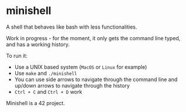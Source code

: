 # minishell

A shell that behaves like bash with less functionalities.

Work in progress - for the moment, it only gets the command line typed, and has a working history.

To run it:
- Use a UNIX based system (`MacOS` or `Linux` for example)
- Use `make` and `./minishell`
- You can use side arrows to navigate through the command line and up/down arrows to navigate through the history
- `Ctrl + C` and `Ctrl + D` work

Minishell is a 42 project.

